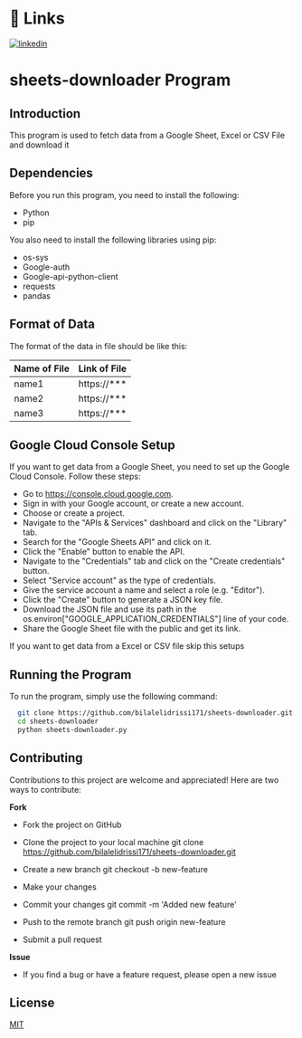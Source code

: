 
# 🔗 Links
[![linkedin](https://img.shields.io/badge/linkedin-0A66C2?style=for-the-badge&logo=linkedin&logoColor=white)](https://www.linkedin.com/in/bilalelidrissi171/)


# sheets-downloader Program

## Introduction

This program is used to fetch data from a Google Sheet, Excel or CSV File and download it

## Dependencies

Before you run this program, you need to install the following:

- Python
- pip

You also need to install the following libraries using pip:

- os-sys
- Google-auth
- Google-api-python-client
- requests
- pandas
## Format of Data
The format of the data in file should be like this:

| Name of File | Link of File |
| ------------ | ------------ |
| name1        | https://***  |
| name2        | https://***  |
| name3        | https://***  |


## Google Cloud Console Setup

If you want to get data from a Google Sheet, you need to set up the Google Cloud Console. Follow these steps:

- Go to https://console.cloud.google.com.
- Sign in with your Google account, or create a new account.
- Choose or create a project.
- Navigate to the "APIs & Services" dashboard and click on the "Library" tab.
- Search for the "Google Sheets API" and click on it.
- Click the "Enable" button to enable the API.
- Navigate to the "Credentials" tab and click on the "Create credentials" button.
- Select "Service account" as the type of credentials.
- Give the service account a name and select a role (e.g. "Editor").
- Click the "Create" button to generate a JSON key file.
- Download the JSON file and use its path in the os.environ["GOOGLE_APPLICATION_CREDENTIALS"] line of your code.
- Share the Google Sheet file with the public and get its link.

If you want to get data from a Excel or CSV file skip this setups

## Running the Program

To run the program, simply use the following command:

```bash
  git clone https://github.com/bilalelidrissi171/sheets-downloader.git
  cd sheets-downloader
  python sheets-downloader.py
```
## Contributing

Contributions to this project are welcome and appreciated! Here are two ways to contribute:

**Fork**

- Fork the project on GitHub

- Clone the project to your local machine git clone https://github.com/bilalelidrissi171/sheets-downloader.git

- Create a new branch git checkout -b new-feature

- Make your changes

- Commit your changes git commit -m 'Added new feature'

- Push to the remote branch git push origin new-feature

- Submit a pull request

**Issue**

- If you find a bug or have a feature request, please open a new issue
## License

[MIT](https://choosealicense.com/licenses/mit/)

